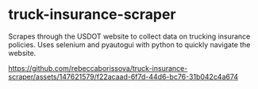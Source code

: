 # truck-insurance-scraper
Scrapes through the USDOT website to collect data on trucking insurance policies. Uses selenium and pyautogui with python to quickly navigate the website.

https://github.com/rebeccaborissova/truck-insurance-scraper/assets/147621579/f22acaad-6f7d-44d6-bc76-31b042c4a674

